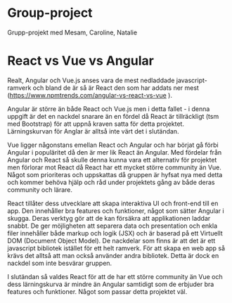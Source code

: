 # Group-project
Grupp-projekt med Mesam, Caroline, Natalie


# <Om projektet>
# React vs Vue vs Angular

Realt, Angular och Vue.js anses vara de mest nedladdade javascript-ramverk och bland de är så är React den som har addats ner mest (https://www.npmtrends.com/angular-vs-react-vs-vue ). 

Angular är större än både React och Vue.js men i detta fallet - i denna uppgift är det en nackdel snarare än en fördel då React är tillräckligt (tsm med Bootstrap) för att uppnå kraven satta för detta projektet. Lärningskurvan för Anglar är alltså inte värt det i slutändan.  

Vue ligger någonstans emellan React och Angular och har börjat gå förbi Angular i populäritet då den är mer lik React än Angular. Med fördelar från Angular och React så skulle denna kunna vara ett alternativ för projektet men förlorar mot React då React har ett mycket större community än Vue. Något som prioriteras och uppskattas då gruppen är hyfsat nya med detta och kommer behöva hjälp och råd under projektets gång av både deras community och lärare. 

React tillåter dess utvecklare att skapa interaktiva UI och front-end till en app. Den innehåller bra features och funktioner, något som sätter Angular i skugga. Deras verktyg gör att de kan försäkra att applikationen laddar snabbt. De ger möjligheten att separera data och presentation och enkla filer innehåller både markup och logik (JSX) och  är baserad på ett Virtuellt DOM (Document Object Model). De nackdelar som finns är att det är ett javascript bibliotek istället för ett helt ramverk. För att skapa en web app så krävs det alltså att man också använder andra bibliotek. Detta är dock en nackdel som inte besvärar gruppen.

I slutändan så valdes React för att de har ett större community än Vue och dess lärningskurva är mindre än Angular samtidigt som de erbjuder bra features och funktioner. Något som passar detta projektet väl. 
